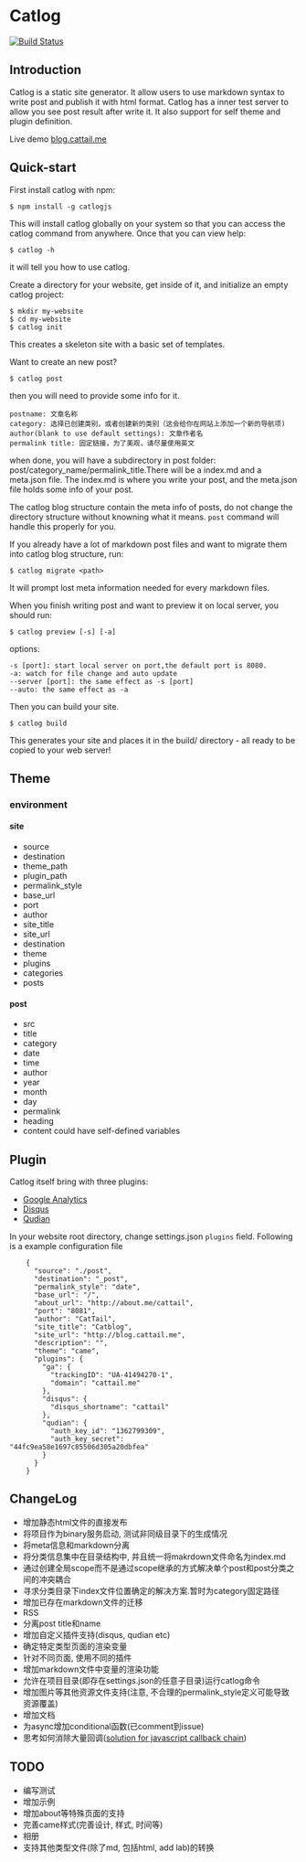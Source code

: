 # Catlog
[![Build Status](https://travis-ci.org/CatTail/catlog.png?branch=develop)](https://travis-ci.org/CatTail/catlog)

## Introduction
Catlog is a static site generator. It allow users to use markdown syntax to write post and publish it with html format. Catlog has a inner test server to allow you see post result after write it. It also support for self theme and plugin definition.

Live demo [blog.cattail.me](http://blog.cattail.me)

## Quick-start
First install catlog with npm:
	
	$ npm install -g catlogjs
	
This will install catlog globally on your system so that you can access the catlog command from anywhere. Once that you can view help:

	$ catlog -h
	
it will tell you how to use catlog.

Create a directory for your website, get inside of it, and initialize an empty catlog project:
	
	$ mkdir my-website
	$ cd my-website
	$ catlog init
	
This creates a skeleton site with a basic set of templates.


Want to create an new post? 

	$ catlog post
	
then you will need to provide some info for it.

	postname: 文章名称
	category: 选择已创建类别，或者创建新的类别（这会给你在网站上添加一个新的导航项)
	author(blank to use default settings): 文章作者名
	permalink title: 固定链接，为了美观，请尽量使用英文
		
when done, you will have a subdirectory in post folder: post/category_name/permalink_title.There will be a index.md and a meta.json file. The index.md is where you write your post, and the meta.json file holds some info of your post.
	
The catlog blog structure contain the meta info of posts, do not change the directory structure without knowning what it means. `post` command will handle this properly for you.

If you already have a lot of markdown post files and want to migrate them into catlog blog structure, run:

	$ catlog migrate <path> 

It will prompt lost meta information needed for every markdown files.

When you finish writing post and want to preview it on local server, you should run:

	$ catlog preview [-s] [-a] 
	
options:
	
	-s [port]: start local server on port,the default port is 8080.
	-a: watch for file change and auto update
	--server [port]: the same effect as -s [port]
	--auto: the same effect as -a

Then you can build your site.

	$ catlog build 
This generates your site and places it in the build/ directory - all ready to be copied to your web server!

## Theme
### environment
#### site
* source
* destination
* theme_path
* plugin_path
* permalink_style
* base_url
* port
* author
* site_title
* site_url
* destination
* theme
* plugins
* categories
* posts

#### post
* src
* title
* category
* date
* time
* author
* year
* month
* day
* permalink
* heading
* content
could have self-defined variables

## Plugin
Catlog itself bring with three plugins:
* [Google Analytics](http://www.google.com/analytics/)
* [Disqus](http://disqus.com/)
* [Qudian](http://qudian.so/)

In your website root directory, change settings.json `plugins` field.  Following is a example configuration file 

        {
          "source": "./post",
          "destination": "_post",
          "permalink_style": "date",
          "base_url": "/",
          "about_url": "http://about.me/cattail",
          "port": "8081",
          "author": "CatTail",
          "site_title": "Catblog",
          "site_url": "http://blog.cattail.me",
          "description": "",
          "theme": "came",
          "plugins": {
            "ga": {
              "trackingID": "UA-41494270-1",
              "domain": "cattail.me"
            },
            "disqus": {
              "disqus_shortname": "cattail"
            },
            "qudian": {
              "auth_key_id": "1362799309",
              "auth_key_secret":  			 			"44fc9ea58e1697c85506d305a20dbfea"
            }
          }
        }

## ChangeLog
* 增加静态html文件的直接发布
* 将项目作为binary服务启动, 测试非同级目录下的生成情况
* 将meta信息和markdown分离
* 将分类信息集中在目录结构中, 并且统一将makrdown文件命名为index.md
* 通过创建全局scope而不是通过scope继承的方式解决单个post和post分类之间的冲突耦合
* 寻求分类目录下index文件位置确定的解决方案.暂时为category固定路径
* 增加已存在markdown文件的迁移
* RSS
* 分离post title和name
* 增加自定义插件支持(disqus, qudian etc)
* 确定特定类型页面的渲染变量
* 针对不同页面, 使用不同的插件
* 增加markdown文件中变量的渲染功能
* 允许在项目目录(即存在settings.json的任意子目录)运行catlog命令
* 增加图片等其他资源文件支持(注意, 不合理的permalink_style定义可能导致资源覆盖)
* 增加文档
* 为async增加conditional函数(已comment到issue)
* 思考如何消除大量回调([solution for javascript callback chain](http://blog.cattail.me/Tech/2013/06/18/solution-for-javascript-async-callback-chain/index.html))

## TODO
* 编写测试
* 增加示例
* 增加about等特殊页面的支持
* 完善came样式(完善设计, 样式, 时间等)
* 相册
* 支持其他类型文件(除了md, 包括html, add lab)的转换





